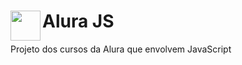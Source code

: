 # Alura JS  <img align="left" width="48" height="48" src="https://user-images.githubusercontent.com/71740181/190858958-a40396ce-8d29-46d5-80d6-df64cc2136b3.svg)">
Projeto dos cursos da Alura que envolvem JavaScript 
